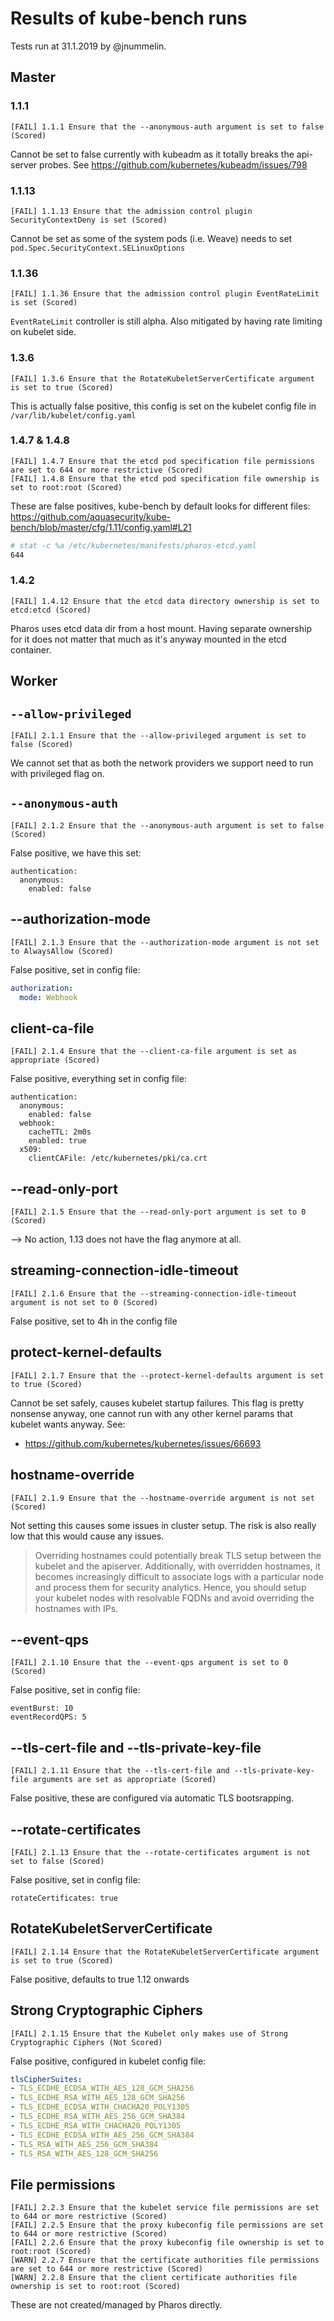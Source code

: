# Results of kube-bench runs

Tests run at 31.1.2019 by @jnummelin.

## Master

### 1.1.1

```
[FAIL] 1.1.1 Ensure that the --anonymous-auth argument is set to false (Scored)
```

Cannot be set to false currently with kubeadm as it totally breaks the api-server probes. See https://github.com/kubernetes/kubeadm/issues/798


### 1.1.13

```
[FAIL] 1.1.13 Ensure that the admission control plugin SecurityContextDeny is set (Scored)
```

Cannot be set as some of the system pods (i.e. Weave) needs to set `pod.Spec.SecurityContext.SELinuxOptions`


### 1.1.36

```
[FAIL] 1.1.36 Ensure that the admission control plugin EventRateLimit is set (Scored)
```

`EventRateLimit` controller is still alpha. Also mitigated by having rate limiting on kubelet side.

### 1.3.6

```
[FAIL] 1.3.6 Ensure that the RotateKubeletServerCertificate argument is set to true (Scored)
```

This is actually false positive, this config is set on the kubelet config file in `/var/lib/kubelet/config.yaml`

### 1.4.7 & 1.4.8

```
[FAIL] 1.4.7 Ensure that the etcd pod specification file permissions are set to 644 or more restrictive (Scored)
[FAIL] 1.4.8 Ensure that the etcd pod specification file ownership is set to root:root (Scored)
```

These are false positives, kube-bench by default looks for different files: https://github.com/aquasecurity/kube-bench/blob/master/cfg/1.11/config.yaml#L21

```sh
# stat -c %a /etc/kubernetes/manifests/pharos-etcd.yaml
644
```

### 1.4.2

```
[FAIL] 1.4.12 Ensure that the etcd data directory ownership is set to etcd:etcd (Scored)
```

Pharos uses etcd data dir from a host mount. Having separate ownership for it does not matter that much as it's anyway mounted in the etcd container.




## Worker

## `--allow-privileged`

```
[FAIL] 2.1.1 Ensure that the --allow-privileged argument is set to false (Scored)
```

We cannot set that as both the network providers we support need to run with privileged flag on.

## `--anonymous-auth`

```
[FAIL] 2.1.2 Ensure that the --anonymous-auth argument is set to false (Scored)
```

False positive, we have this set:
```
authentication:
  anonymous:
    enabled: false
```

## --authorization-mode

```
[FAIL] 2.1.3 Ensure that the --authorization-mode argument is not set to AlwaysAllow (Scored)
```

False positive, set in config file:
```yaml
authorization:
  mode: Webhook
```


## client-ca-file

```
[FAIL] 2.1.4 Ensure that the --client-ca-file argument is set as appropriate (Scored)
```

False positive, everything set in config file:
```
authentication:
  anonymous:
    enabled: false
  webhook:
    cacheTTL: 2m0s
    enabled: true
  x509:
    clientCAFile: /etc/kubernetes/pki/ca.crt
```

## --read-only-port

```
[FAIL] 2.1.5 Ensure that the --read-only-port argument is set to 0 (Scored)
```

--> No action, 1.13 does not have the flag anymore at all.

## streaming-connection-idle-timeout

```
[FAIL] 2.1.6 Ensure that the --streaming-connection-idle-timeout argument is not set to 0 (Scored)
```

False positive, set to 4h in the config file

## protect-kernel-defaults

```
[FAIL] 2.1.7 Ensure that the --protect-kernel-defaults argument is set to true (Scored)
```

Cannot be set safely, causes kubelet startup failures. This flag is pretty nonsense anyway, one cannot run with any other kernel params that kubelet wants anyway. See:
- https://github.com/kubernetes/kubernetes/issues/66693


## hostname-override

```
[FAIL] 2.1.9 Ensure that the --hostname-override argument is not set (Scored)
```

Not setting this causes some issues in cluster setup. The risk is also really low that this would cause any issues.

> Overriding hostnames could potentially break TLS setup between the kubelet and the apiserver. Additionally, with overridden hostnames, it becomes increasingly difficult to associate logs with a particular node and process them for security analytics. Hence, you should setup your kubelet nodes with resolvable FQDNs and avoid overriding the hostnames with IPs.

## --event-qps

```
[FAIL] 2.1.10 Ensure that the --event-qps argument is set to 0 (Scored)
```

False positive, set in config file:
```
eventBurst: 10
eventRecordQPS: 5
```


## --tls-cert-file and --tls-private-key-file

```
[FAIL] 2.1.11 Ensure that the --tls-cert-file and --tls-private-key-file arguments are set as appropriate (Scored)
```

False positive, these are configured via automatic TLS bootsrapping.


## --rotate-certificates

```
[FAIL] 2.1.13 Ensure that the --rotate-certificates argument is not set to false (Scored)
```

False positive, set in config file:
```
rotateCertificates: true
```

## RotateKubeletServerCertificate

```
[FAIL] 2.1.14 Ensure that the RotateKubeletServerCertificate argument is set to true (Scored)
```

False positive, defaults to true 1.12 onwards

## Strong Cryptographic Ciphers

```
[FAIL] 2.1.15 Ensure that the Kubelet only makes use of Strong Cryptographic Ciphers (Not Scored)
```

False positive, configured in kubelet config file:
```yaml
tlsCipherSuites:
- TLS_ECDHE_ECDSA_WITH_AES_128_GCM_SHA256
- TLS_ECDHE_RSA_WITH_AES_128_GCM_SHA256
- TLS_ECDHE_ECDSA_WITH_CHACHA20_POLY1305
- TLS_ECDHE_RSA_WITH_AES_256_GCM_SHA384
- TLS_ECDHE_RSA_WITH_CHACHA20_POLY1305
- TLS_ECDHE_ECDSA_WITH_AES_256_GCM_SHA384
- TLS_RSA_WITH_AES_256_GCM_SHA384
- TLS_RSA_WITH_AES_128_GCM_SHA256
```

## File permissions

```
[FAIL] 2.2.3 Ensure that the kubelet service file permissions are set to 644 or more restrictive (Scored)
[FAIL] 2.2.5 Ensure that the proxy kubeconfig file permissions are set to 644 or more restrictive (Scored)
[FAIL] 2.2.6 Ensure that the proxy kubeconfig file ownership is set to root:root (Scored)
[WARN] 2.2.7 Ensure that the certificate authorities file permissions are set to 644 or more restrictive (Scored)
[WARN] 2.2.8 Ensure that the client certificate authorities file ownership is set to root:root (Scored)
```

These are not created/managed by Pharos directly.


